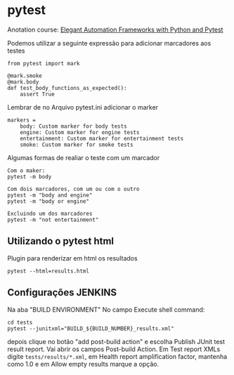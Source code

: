 # pytest
Anotation course: [Elegant Automation Frameworks with Python and Pytest](https://eylearning.udemy.com/course/elegant-automation-frameworks-with-python-and-pytest/)


Podemos utilizar a seguinte expressão para adicionar marcadores aos testes
```
from pytest import mark

@mark.smoke
@mark.body
def test_body_functions_as_expected():
    assert True
```
Lembrar de no Arquivo pytest.ini adicionar o marker
```
markers =
    body: Custom marker for body tests
    engine: Custom marker for engine tests
    entertainment: Custom marker for entertainment tests
    smoke: Custom marker for smoke tests
```

Algumas formas de realiar o teste com um marcador
```
Com o maker:
pytest -m body

Com dois marcadores, com um ou com o outro
pytest -m "body and engine"
pytest -m "body or engine"

Excluindo um dos marcadores
pytest -m "not entertainment"
```

## Utilizando o pytest html
Plugin para renderizar em html os resultados
```
pytest --html=results.html
```

## Configurações JENKINS
Na aba "BUILD ENVIRONMENT" No campo Execute shell command:
```
cd tests
pytest --junitxml="BUILD_${BUILD_NUMBER}_results.xml"
```
depois clique no botão "add post-build action" e escolha Publish JUnit test result report. Vai abrir os campos Post-build Action. Em Test report XMLs digite `tests/results/*.xml`, em Health report amplification factor, mantenha como 1.0 e em Allow empty results marque a opção.